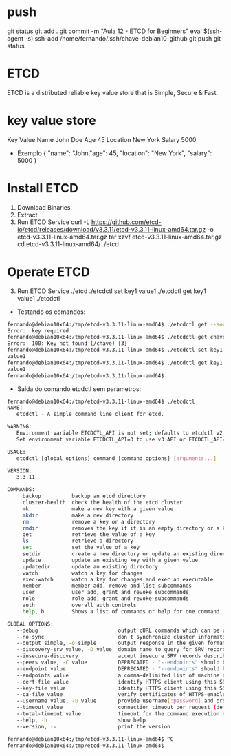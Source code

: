 # ##############################################################################################################################################################
# ##############################################################################################################################################################
# ##############################################################################################################################################################
# ##############################################################################################################################################################
# push
git status
git add .
git commit -m "Aula 12 - ETCD for Beginners"
eval $(ssh-agent -s)
ssh-add /home/fernando/.ssh/chave-debian10-github
git push
git status

# ETCD

ETCD is a distributed reliable key value store that is Simple, Secure & Fast.


# key value store
Key         Value
Name        John Doe
Age         45
Location    New York
Salary      5000


- Exemplo
{
    "name": "John,"age": 45,
    "location": "New York",
    "salary": 5000
}




# Install ETCD
1. Download Binaries
2. Extract
3. Run ETCD Service
curl -L https://github.com/etcd-io/etcd/releases/download/v3.3.11/etcd-v3.3.11-linux-amd64.tar.gz -o etcd-v3.3.11-linux-amd64.tar.gz
tar xzvf etcd-v3.3.11-linux-amd64.tar.gz
 cd etcd-v3.3.11-linux-amd64/
./etcd




# Operate ETCD
3. Run ETCD Service
./etcd
./etcdctl set key1 value1
./etcdctl get key1
value1
./etcdctl


- Testando os comandos:

~~~~bash
fernando@debian10x64:/tmp/etcd-v3.3.11-linux-amd64$ ./etcdctl get --sort
Error:  key required
fernando@debian10x64:/tmp/etcd-v3.3.11-linux-amd64$ ./etcdctl get chave --sort
Error:  100: Key not found (/chave) [3]
fernando@debian10x64:/tmp/etcd-v3.3.11-linux-amd64$ ./etcdctl set key1 value1
value1
fernando@debian10x64:/tmp/etcd-v3.3.11-linux-amd64$ ./etcdctl get key1
value1
fernando@debian10x64:/tmp/etcd-v3.3.11-linux-amd64$
~~~~



- Saída do comando etcdctl sem parametros:

~~~~bash
fernando@debian10x64:/tmp/etcd-v3.3.11-linux-amd64$ ./etcdctl
NAME:
   etcdctl - A simple command line client for etcd.

WARNING:
   Environment variable ETCDCTL_API is not set; defaults to etcdctl v2.
   Set environment variable ETCDCTL_API=3 to use v3 API or ETCDCTL_API=2 to use v2 API.

USAGE:
   etcdctl [global options] command [command options] [arguments...]

VERSION:
   3.3.11

COMMANDS:
     backup          backup an etcd directory
     cluster-health  check the health of the etcd cluster
     mk              make a new key with a given value
     mkdir           make a new directory
     rm              remove a key or a directory
     rmdir           removes the key if it is an empty directory or a key-value pair
     get             retrieve the value of a key
     ls              retrieve a directory
     set             set the value of a key
     setdir          create a new directory or update an existing directory TTL
     update          update an existing key with a given value
     updatedir       update an existing directory
     watch           watch a key for changes
     exec-watch      watch a key for changes and exec an executable
     member          member add, remove and list subcommands
     user            user add, grant and revoke subcommands
     role            role add, grant and revoke subcommands
     auth            overall auth controls
     help, h         Shows a list of commands or help for one command

GLOBAL OPTIONS:
   --debug                          output cURL commands which can be used to reproduce the request
   --no-sync                        don t synchronize cluster information before sending request
   --output simple, -o simple       output response in the given format (simple, `extended` or `json`) (default: "simple")
   --discovery-srv value, -D value  domain name to query for SRV records describing cluster endpoints
   --insecure-discovery             accept insecure SRV records describing cluster endpoints
   --peers value, -C value          DEPRECATED - "--endpoints" should be used instead
   --endpoint value                 DEPRECATED - "--endpoints" should be used instead
   --endpoints value                a comma-delimited list of machine addresses in the cluster (default: "http://127.0.0.1:2379,http://127.0.0.1:4001")
   --cert-file value                identify HTTPS client using this SSL certificate file
   --key-file value                 identify HTTPS client using this SSL key file
   --ca-file value                  verify certificates of HTTPS-enabled servers using this CA bundle
   --username value, -u value       provide username[:password] and prompt if password is not supplied.
   --timeout value                  connection timeout per request (default: 2s)
   --total-timeout value            timeout for the command execution (except watch) (default: 5s)
   --help, -h                       show help
   --version, -v                    print the version

fernando@debian10x64:/tmp/etcd-v3.3.11-linux-amd64$ ^C
fernando@debian10x64:/tmp/etcd-v3.3.11-linux-amd64$
~~~~